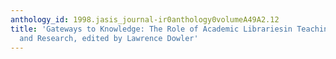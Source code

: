 ```yaml
---
anthology_id: 1998.jasis_journal-ir0anthology0volumeA49A2.12
title: 'Gateways to Knowledge: The Role of Academic Librariesin Teaching, Learning,
  and Research, edited by Lawrence Dowler'
---
```

